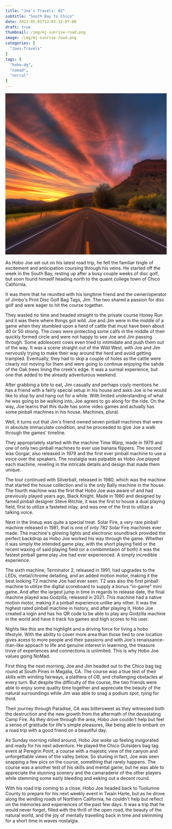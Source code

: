 ```yaml
---
title: "Joe's Travels: 02"
subtitle: "South Bay to Chico"
date: 2023-05-01T12:03:12-07:00
draft: true
thumbnail: /img/mj-sunrise-road.png
image: /img/mj-sunrise-road.png
categories: [
  "Joes-Travels"
]
tags: [
  "hobo-dg",
  "nomad",
  "norcal"
]
---
```

![The sunrises on the open road giving off a purple and orange sky with striped clouds](/img/mj-sunrise-road.png)

As Hobo Joe set out on his latest road trip, he felt the familiar tingle of excitement and anticipation coursing through his veins. He started off the week in the South Bay, resting up after a busy couple weeks of disc golf, but soon found himself heading north to the quaint college town of Chico California.

It was there that he reunited with his longtime friend and the owner/operator of Jimbo's Print Disc Golf Bag Tags, Jim. The two shared a passion for disc golf and were eager to hit the course together.

They wasted no time and headed straight to the private course Honey Run and it was there where things got wild. Joe and Jim were in the middle of a game when they stumbled upon a herd of cattle that must have been about 40 or 50 strong. The cows were protecting some calfs in the middle of their quickly formed circle and were not happy to see Joe and Jim passing through. Some adolescent cows even tried to intimidate and push them out of the way. It was a scene straight out of the Wild West, with Joe and Jim nervously trying to make their way around the herd and avoid getting trampled. Eventually, they had to skip a couple of holes as the cattle were clearly not moving for them and were going to continue enjoying the sahde of the Oak trees lining the creek's edge. It was a surreal experience, but one that added to the already adventurous weekend.

After grabbing a bite to eat, Jim casually and perhaps coyly mentions he has a friend with a fairly special setup in his house and asks Joe is he would like to stop by and hang out for a while. With limited understanding of what he was going to be walking into, Joe agrees to go along for the ride. On the way, Joe learns that this dude has some video games and actually has some pinball machines in his house. Machines, plural.

Well, it turns out that Jim's friend owned seven pinball machines that were in absolute immaculate condition, and he proceeded to give Joe a walk through the games' timeline.

They appropriately started with the machine Time Warp, made in 1979 and one of only two pinball machines to ever use banana flippers. The second was Gorgar, also released in 1979 and the first ever pinball machine to use a voice over the speakers. The nostalgia was palpable as Hobo Joe played each machine, reveling in the intricate details and design that made them unique.

The tour continued with Silverball, released in 1980, which was the machine that started the house collection and is the only Bally machine in the house. The fourth machine was the first that Hobo Joe was aware of and had previously played years ago, Black Knight. Made in 1980 and designed by famed pinball designer Steve Ritchie, it was the first to house a dual playing field, first to utilize a fasteted inlay, and was one of the first to utilize a talking voice.

Next in the lineup was quite a special treat. Solar Fire, a very rare pinball machine released in 1981, that is one of only 782 Solar Fire machines ever made. The machine's glowing lights and electronic soundtrack provided the perfect backdrop as Hobo Joe worked his way through the game. Whether it was simply the intended game play, with the short playing field or the recent waxing of said playing field (or a combimntaion of both) it was the fastest pinball game play Joe had ever experienced. A simply incredible experience.  

The sixth machine, Terminator 2, released in 1991, had upgrades to the LEDs, metal/chrome detailing, and an added motion motor, making it the best looking T2 machine Joe had ever seen. T2 was also the first pinball machine to utilize the digital scoreboard to supply a bonus "in-game" mini game. And after the largest jump in time in regards to release date, the final machine played was Godzilla, released in 2021. This machine had a native motion motor, making it a pinball experience unlike any other. It was the highest rated pinball machine in history, and after playing it, Hobo Joe created a login and has his QR code to be able to play any Godzilla machine in the world and have it track his games and high scores to his user.

Nights like this are the highlight and a driving force for living a hobo lifestyle. With the ability to cover more area than those tied to one location gives acess to more people and their passions and with Joe's renaissance-man-like appoach to life and genuine interest in leaerning, the treasure trove of experiences and connections is unlimited. This is why Hobo Joe values going NoMad.

First thing the next morning, Joe and Jim headed out to the Chico bag tag round at South Pines in Magalia, CA. The course was a true test of their skills with winding fairways, a plathera of OB, and challenging obstacles at every turn. But despite the difficulty of the course, the two friends were able to enjoy some quality time together and appreciate the beauty of the natural surroundings while Jim was able to snag a podium spot, tying for third.

Their journey through Paradise, CA was bittersweet as they witnessed both the destruction and the new growth from the aftermath of the devastating Camp Fire. As they drove through the area, Hobo Joe couldn't help but feel a sense of gratitude for life's simple pleasures, like being able to embark on a road trip with a good friend on a beautiful day. 

As Sunday morning rolled around, Hobo Joe woke up feeling invigorated and ready for his next adventure. He played the Chico Outsiders bag tag event at Peregrin Point, a course with a majestic view of the canyon and unforgettable views of the valley below. So stuning in fact, Joe was seen snapping a few pics on the course, something that rarely happens. The course was a another test of his skills and mental game, but he was able to appreciate the stunning scenery and the camaraderie of the other players while stemming some early bleeding and eeking out a decent round.

With his road trip coming to a close, Hobo Joe headed back to Tuolumne County to prepare for his next weekly event in Twain Harte, but as he drove along the winding roads of Northern California, he couldn't help but reflect on the memories and experiences of the past few days. It was a trip that he would never forget, filled with the thrill of the open road, the beauty of the natural world, and the joy of mentally travelling back in time and swimming for a short time in waves nostalgia.
